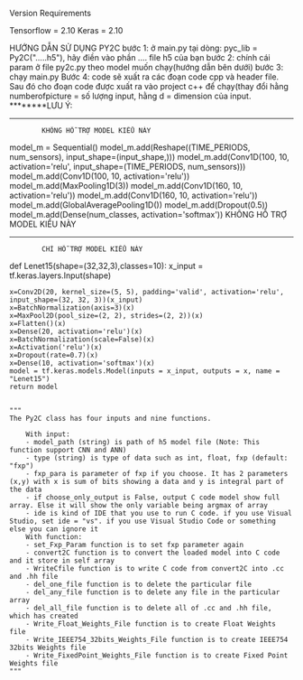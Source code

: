 Version Requirements

Tensorflow = 2.10
Keras = 2.10

HƯỚNG DẪN SỬ DỤNG PY2C
bước 1: ở main.py tại dòng: pyc_lib = Py2C(".....h5"), hãy điền vào phần .... file h5 của bạn
bước 2: chính cái param ở file py2c.py theo model muốn chạy(hướng dẫn bên dưới)
bước 3: chạy main.py
Bước 4: code sẽ xuất ra các đoạn code cpp và header file. Sau đó cho đoạn code được xuất ra vào project c++ để chạy(thay đổi hằng numberofpicture = số lượng input, hằng d = dimension của input.
********LƯU Ý: 
**************************************************************************
			KHÔNG HỖ TRỢ MODEL KIỂU NÀY
model_m = Sequential()
model_m.add(Reshape((TIME_PERIODS, num_sensors), input_shape=(input_shape,)))
model_m.add(Conv1D(100, 10, activation='relu', input_shape=(TIME_PERIODS, num_sensors)))
model_m.add(Conv1D(100, 10, activation='relu'))
model_m.add(MaxPooling1D(3))
model_m.add(Conv1D(160, 10, activation='relu'))
model_m.add(Conv1D(160, 10, activation='relu'))
model_m.add(GlobalAveragePooling1D())
model_m.add(Dropout(0.5))
model_m.add(Dense(num_classes, activation='softmax'))
KHÔNG HỖ TRỢ MODEL KIỂU NÀY
***************************************************************************
			CHỈ HỖ TRỢ MODEL KIỂU NÀY
def Lenet15(shape=(32,32,3),classes=10):
    x_input = tf.keras.layers.Input(shape)

    x=Conv2D(20, kernel_size=(5, 5), padding='valid', activation='relu', input_shape=(32, 32, 3))(x_input)
    x=BatchNormalization(axis=3)(x)
    x=MaxPool2D(pool_size=(2, 2), strides=(2, 2))(x)
    x=Flatten()(x)
    x=Dense(20, activation='relu')(x)
    x=BatchNormalization(scale=False)(x)
    x=Activation('relu')(x)
    x=Dropout(rate=0.7)(x)
    x=Dense(10, activation='softmax')(x)
    model = tf.keras.models.Model(inputs = x_input, outputs = x, name = "Lenet15")
    return model


    """
    The Py2C class has four inputs and nine functions.

        With input:
        - model_path (string) is path of h5 model file (Note: This function support CNN and ANN)
        - type (string) is type of data such as int, float, fxp (default: "fxp")
        - fxp_para is parameter of fxp if you choose. It has 2 parameters (x,y) with x is sum of bits showing a data and y is integral part of the data
        - if choose_only_output is False, output C code model show full array. Else it will show the only variable being argmax of array
        - ide is kind of IDE that you use to run C code. if you use Visual Studio, set ide = "vs". if you use Visual Studio Code or something else you can ignore it
        With function:
        - set_Fxp_Param function is to set fxp parameter again
        - convert2C function is to convert the loaded model into C code and it store in self array
        - WriteCfile function is to write C code from convert2C into .cc and .hh file
        - del_one_file function is to delete the particular file
        - del_any_file function is to delete any file in the particular array
        - del_all_file function is to delete all of .cc and .hh file, which has created
        - Write_Float_Weights_File function is to create Float Weights file
        - Write_IEEE754_32bits_Weights_File function is to create IEEE754 32bits Weights file
        - Write_FixedPoint_Weights_File function is to create Fixed Point Weights file
    """
